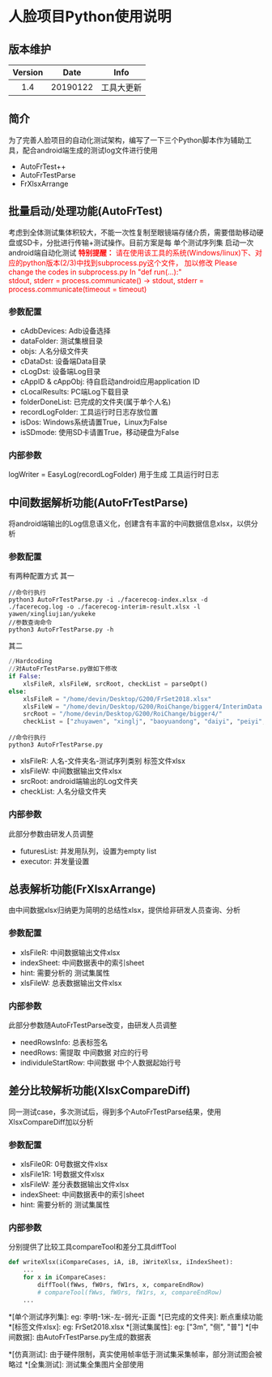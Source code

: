 # 人脸项目Python使用说明
## 版本维护
|Version|Date|Info|
|:--:|:--:|:--:|
|1.4|20190122|工具大更新|
## 简介
为了完善人脸项目的自动化测试架构，编写了一下三个Python脚本作为辅助工具，配合android端生成的测试log文件进行使用
 - AutoFrTest++
 - AutoFrTestParse
 - FrXlsxArrange
## 批量启动/处理功能(AutoFrTest)
考虑到全体测试集体积较大，不能一次性复制至眼镜端存储介质，需要借助移动硬盘或SD卡，分批进行传输+测试操作。目前方案是每 单个测试序列集 启动一次android端自动化测试
<font color="#ff0000">**特别提醒：**
请在使用该工具的系统(Windows/linux)下、对应的python版本(2/3)中找到subprocess.py这个文件，
加以修改
Please change the codes in subprocess.py
In "def run(...):"  
stdout, stderr = process.communicate()
-> stdout, stderr = process.communicate(timeout = timeout)</font>
### 参数配置
- cAdbDevices: Adb设备选择
- dataFolder: 测试集根目录
- objs: 人名分级文件夹
- cDataDst: 设备端Data目录
- cLogDst: 设备端Log目录
- cAppID & cAppObj: 待自启动android应用application ID
- cLocalResults: PC端Log下载目录
- folderDoneList: 已完成的文件夹(属于单个人名)
- recordLogFolder: 工具运行时日志存放位置
- isDos: Windows系统请置True，Linux为False
- isSDmode: 使用SD卡请置True，移动硬盘为False
### 内部参数
logWriter = EasyLog(recordLogFolder)
用于生成 工具运行时日志
## 中间数据解析功能(AutoFrTestParse)
将android端输出的Log信息语义化，创建含有丰富的中间数据信息xlsx，以供分析
### 参数配置
有两种配置方式
其一
``` shell
//命令行执行
python3 AutoFrTestParse.py -i ./facerecog-index.xlsx -d ./facerecog.log -o ./facerecog-interim-result.xlsx -l yawen/xingliujian/yukeke
//参数查询命令
python3 AutoFrTestParse.py -h
```
其二
``` python
//Hardcoding
//对AutoFrTestParse.py做如下修改
if False:
	xlsFileR, xlsFileW, srcRoot, checkList = parseOpt()
else:
    xlsFileR = "/home/devin/Desktop/G200/FrSet2018.xlsx"
    xlsFileW = "/home/devin/Desktop/G200/RoiChange/bigger4/InterimData.xlsx"
    srcRoot = "/home/devin/Desktop/G200/RoiChange/bigger4/"
    checkList = ["zhuyawen", "xinglj", "baoyuandong", "daiyi", "peiyi", "sunhaiyan"]
```
``` shell
//命令行执行
python3 AutoFrTestParse.py
```
- xlsFileR: 人名-文件夹名-测试序列类别 标签文件xlsx
- xlsFileW: 中间数据输出文件xlsx
- srcRoot: android端输出的Log文件夹
- checkList: 人名分级文件夹
### 内部参数
此部分参数由研发人员调整
- futuresList: 并发用队列，设置为empty list
- executor: 并发量设置
## 总表解析功能(FrXlsxArrange)
由中间数据xlsx归纳更为简明的总结性xlsx，提供给非研发人员查询、分析
### 参数配置
- xlsFileR: 中间数据输出文件xlsx
- indexSheet: 中间数据表中的索引sheet
- hint: 需要分析的 测试集属性
- xlsFileW: 总表数据输出文件xlsx
### 内部参数
此部分参数随AutoFrTestParse改变，由研发人员调整
- needRowsInfo: 总表标签名
- needRows: 需提取 中间数据 对应的行号
- individuleStartRow: 中间数据 中个人数据起始行号
## 差分比较解析功能(XlsxCompareDiff)
同一测试case，多次测试后，得到多个AutoFrTestParse结果，使用XlsxCompareDiff加以分析
### 参数配置
- xlsFile0R: 0号数据文件xlsx
- xlsFile1R: 1号数据文件xlsx
- xlsFileW: 差分表数据输出文件xlsx
- indexSheet: 中间数据表中的索引sheet
- hint: 需要分析的 测试集属性
### 内部参数
分别提供了比较工具compareTool和差分工具diffTool
``` python
def writeXlsx(iCompareCases, iA, iB, iWriteXlsx, iIndexSheet):
	...
    for x in iCompareCases:
        diffTool(fWws, fW0rs, fW1rs, x, compareEndRow)
        # compareTool(fWws, fW0rs, fW1rs, x, compareEndRow)
	...
```

*[单个测试序列集]: eg: 李明-1米-左-弱光-正面
*[已完成的文件夹]: 断点重续功能
*[标签文件xlsx]: eg: FrSet2018.xlsx
*[测试集属性]: eg: ["3m", "侧", "普"]
*[中间数据]: 由AutoFrTestParse.py生成的数据表

*[仿真测试]: 由于硬件限制，真实使用帧率低于测试集采集帧率，部分测试图会被略过
*[全集测试]: 测试集全集图片全部使用
<!--stackedit_data:
eyJoaXN0b3J5IjpbLTEyNDcyNDcxNjNdfQ==
-->